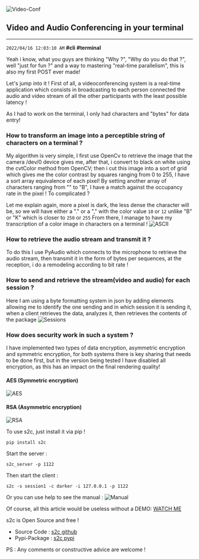 ![Video-Conf](https://dev-to-uploads.s3.amazonaws.com/uploads/articles/ic32yegr54gnjvok9ezy.png)

## Video and Audio Conferencing in your terminal
-----------
`2022/04/16 12:03:10 AM` **#cli** **#terminal**

Yeah i know, what you guys are thinking "Why ?", "Why do you do that ?", well "just for fun ?" and a way to mastering "real-time parallelism", this is also my first POST ever made!

Let's jump into it !
First of all, a videoconferencing system is a real-time application which consists in broadcasting to each person connected the audio and video stream of all the other participants with the least possible latency !


As I had to work on the terminal, I only had characters and "bytes" for data entry!

### How to transform an image into a perceptible string of characters on a terminal ?

My algorithm is very simple, I first use OpenCv to retrieve the image that the camera /dev/0 device gives me, after that, i convert to black on white using the cvtColor method from OpenCV; then i cut this image into a sort of grid which gives me the color contrast by squares ranging from 0 to 255, I have a sort array equivalence of each pixel! By setting another array of characters ranging from "" to "B", I have a match against the occupancy rate in the pixel !
To complicated ?

Let me explain again, more a pixel is dark, the less dense the character will be, so we will have either a "." or a "," with the color value `10` or `12` unlike "B" or "K" which is closer to `250` or `255` From there, I manage to have my transcription of a color image in characters on a terminal !
![ASCII](https://dev-to-uploads.s3.amazonaws.com/uploads/articles/6pap4pv0adhcnb84dt08.gif)

### How to retrieve the audio stream and transmit it ?

To do this I use PyAudio which connects to the microphone to retrieve the audio stream, then transmit it in the form of bytes per sequences, at the reception, i do a remodeling according to bit rate !


### How to send and retrieve the stream(video and audio) for each session ?

Here I am using a byte formatting system in json by adding elements allowing me to identify the one sending and in which session it is sending it, when a client retrieves the data, analyzes it, then retrieves the contents of the package
![Sessions](https://dev-to-uploads.s3.amazonaws.com/uploads/articles/yggp0fgsivn2pezlmtz3.png)

### How does security work in such a system ?

I have implemented two types of data encryption, asymmetric encryption and symmetric encryption, for both systems there is key sharing that needs to be done first, but in the version being tested I have disabled all encryption, as this has an impact on the final rendering quality!

#### AES (Symmetric encryption)

![AES](https://dev-to-uploads.s3.amazonaws.com/uploads/articles/1gunnuj99qup5euyey3m.png)

#### RSA (Asymmetric encryption)

![RSA](https://dev-to-uploads.s3.amazonaws.com/uploads/articles/4klq1h54rmu6wj2urpg2.gif)

To use s2c, just install it via pip !
```shell
pip install s2c
```

Start the server :
```shell
s2c_server -p 1122
```

Then start the client :
```shell
s2c -s session1 -c darker -i 127.0.0.1 -p 1122
```

Or you can use help to see the manual :
![Manual](https://dev-to-uploads.s3.amazonaws.com/uploads/articles/nf830zhk0e177ktq00es.png)

Of course, all this article would be useless without a DEMO: [WATCH ME](https://www.loom.com/share/3692b64a140a4b8e87d2a0319f8ae3d5)

s2c is Open Source and free !

- Source Code : [s2c github](https://github.com/sanix-darker/s2c)
- Pypi-Package : [s2c pypi](https://pypi.org/project/s2c)

PS : Any comments or constructive advice are welcome !

<script src="https://utteranc.es/client.js" repo="sanix-darker/sanixdk.xyz" issue-term="video-audio-conferencing-in-your-terminal" theme="github-dark" crossorigin="anonymous" async></script>
